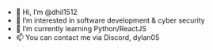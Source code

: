 - 👋 Hi, I’m @dhil1512
- 👀 I’m interested in software development & cyber security
- 🌱 I’m currently learning Python/ReactJS
- 📫 You can contact me via Discord, dylan05

